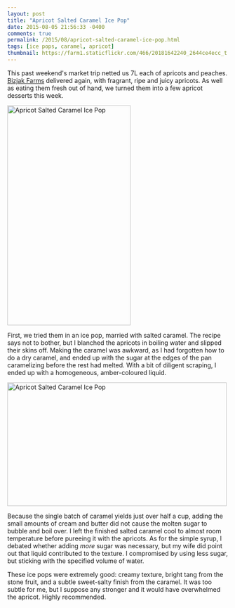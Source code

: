 ```yaml
---
layout: post
title: "Apricot Salted Caramel Ice Pop"
date: 2015-08-05 21:56:33 -0400
comments: true
permalink: /2015/08/apricot-salted-caramel-ice-pop.html
tags: [ice pops, caramel, apricot]
thumbnail: https://farm1.staticflickr.com/466/20181642240_2644ce4ecc_t.jpg
---
```


This past weekend's market trip netted us 7L each of apricots and
peaches. [Bizjak Farms](http://bizjakfarms.com/) delivered again, with
fragrant, ripe and juicy apricots. As well as eating them fresh out of
hand, we turned them into a few apricot desserts this week.

<a data-flickr-embed="true"
href="https://www.flickr.com/photos/gnuf/20181642240/in/dateposted/"
title="Apricot Salted Caramel Ice Pop"><img
src="https://farm1.staticflickr.com/466/20181642240_2644ce4ecc.jpg"
width="281" height="500" alt="Apricot Salted Caramel Ice
Pop"></a><script async src="//embedr.flickr.com/assets/client-code.js"
charset="utf-8"></script>

First, we tried them in an ice pop, married with salted caramel. The
recipe says not to bother, but I blanched the apricots in boiling water
and slipped their skins off. Making the caramel was awkward, as I had
forgotten how to do a dry caramel, and ended up with the sugar at the
edges of the pan caramelizing before the rest had melted. With a bit of
diligent scraping, I ended up with a homogeneous, amber-coloured liquid.

<a data-flickr-embed="true"
href="https://www.flickr.com/photos/gnuf/20369688055/in/dateposted/"
title="Apricot Salted Caramel Ice Pop"><img
src="https://farm1.staticflickr.com/432/20369688055_0e772ce8d4.jpg"
width="500" height="281" alt="Apricot Salted Caramel Ice
Pop"></a><script async src="//embedr.flickr.com/assets/client-code.js"
charset="utf-8"></script>

Because the single batch of caramel yields just over half a cup, adding
the small amounts of cream and butter did not cause the molten sugar to
bubble and boil over. I left the finished salted caramel cool to almost
room temperature before pureeing it with the apricots. As for the simple
syrup, I debated whether adding _more_ sugar was necessary, but my wife
did point out that liquid contributed to the texture. I compromised by
using less sugar, but sticking with the specified volume of water.

These ice pops were extremely good: creamy texture, bright tang from the
stone fruit, and a subtle sweet-salty finish from the caramel. It
was too subtle for me, but I suppose any stronger and it would have
overwhelmed the apricot. Highly recommended.
